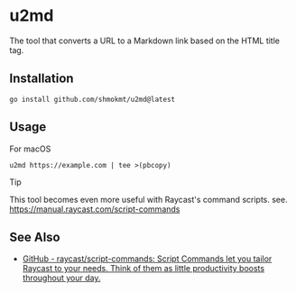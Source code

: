 # u2md

The tool that converts a URL to a Markdown link based on the HTML title tag.

## Installation

```
go install github.com/shmokmt/u2md@latest
```

## Usage

For macOS

```
u2md https://example.com | tee >(pbcopy)
```

> [!TIP]
> This tool becomes even more useful with Raycast's command scripts.
> see. https://manual.raycast.com/script-commands

## See Also

- [GitHub - raycast/script-commands: Script Commands let you tailor Raycast to your needs. Think of them as little productivity boosts throughout your day.](https://github.com/raycast/script-commands?tab=readme-ov-file#troubleshooting-and-faqs)
